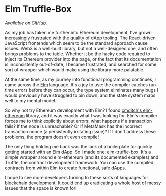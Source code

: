 # Elm Truffle-Box

_Available on [GitHub](https://github.com/kdelwat/elm-truffle-box)._

As my job has taken me further into Ethereum development, I've grown increasingly frustrated with the quality of dApp tooling. The React-driven JavaScript frontends which seem to be the standard approach cause issues. Web3 is a well-built library, but not a well-designed one, and often brings problems to the table. Whether it be the hacky code required to inject its Ethereum provider into the page, or the fact that its documentation is inconsistently out-of-date, I became frustrated, and searched for some sort of wrapper which would make using the library more palatable.

At the same time, as my journey into functional programming continues, I came across the [Elm](http://elm-lang.org/) language. It's a joy to use: the compiler catches run-time errors before they can occur, the type system eliminates many bugs I would previously have struggled to pin down, and the state system maps well to my mental model.

So why not try Ethereum development with Elm? I found [cmditch's elm-ethereum](https://github.com/cmditch/elm-ethereum) library, and it was exactly what I was looking for. Elm's compiler forces me to think explicitly about errors: what happens if a transaction fails? If the node is unreachable? Or if MetaMask has the incorrect transaction nonce (a persistently irritating issue)? If I don't address these problems, the program doesn't even compile!

The only thing holding me back was the lack of a boilerplate for quickly getting started with an Elm dApp. So I made one: [elm-truffle-box](). It's a simple wrapper around elm-ethereum (and its documented examples) and Truffle, the contract development framework. You can use the compiled contracts from within Elm to create functional, safe dApps.

I hope to see more developers turning to these sorts of languages for blockchain development. It could end up eradicating a whole host of messy issues that the space is known for!
